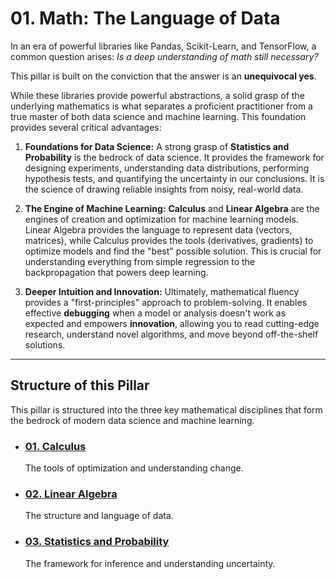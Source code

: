 # 01\. Math: The Language of Data

In an era of powerful libraries like Pandas, Scikit-Learn, and TensorFlow, a common question arises: *Is a deep understanding of math still necessary?*

This pillar is built on the conviction that the answer is an **unequivocal yes**.

While these libraries provide powerful abstractions, a solid grasp of the underlying mathematics is what separates a proficient practitioner from a true master of both data science and machine learning. This foundation provides several critical advantages:

1.  **Foundations for Data Science:** A strong grasp of **Statistics and Probability** is the bedrock of data science. It provides the framework for designing experiments, understanding data distributions, performing hypothesis tests, and quantifying the uncertainty in our conclusions. It is the science of drawing reliable insights from noisy, real-world data.

2.  **The Engine of Machine Learning:** **Calculus** and **Linear Algebra** are the engines of creation and optimization for machine learning models. Linear Algebra provides the language to represent data (vectors, matrices), while Calculus provides the tools (derivatives, gradients) to optimize models and find the "best" possible solution. This is crucial for understanding everything from simple regression to the backpropagation that powers deep learning.

3.  **Deeper Intuition and Innovation:** Ultimately, mathematical fluency provides a "first-principles" approach to problem-solving. It enables effective **debugging** when a model or analysis doesn't work as expected and empowers **innovation**, allowing you to read cutting-edge research, understand novel algorithms, and move beyond off-the-shelf solutions.

-----

## Structure of this Pillar

This pillar is structured into the three key mathematical disciplines that form the bedrock of modern data science and machine learning.

  * ### [01. Calculus](https://www.google.com/search?q=./01_calculus/)

    The tools of optimization and understanding change.

  * ### [02. Linear Algebra](https://www.google.com/search?q=./02_linear_algebra/)

    The structure and language of data.

  * ### [03. Statistics and Probability](https://www.google.com/search?q=./03_statistics_and_probability/)

    The framework for inference and understanding uncertainty.